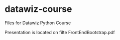 # datawiz-course

Files for Datawiz Python Course

Presentation is located on filte FrontEndBootstrap.pdf
